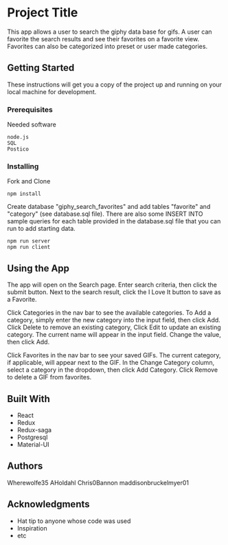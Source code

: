# Project Title

This app allows a user to search the giphy data base for gifs.  A user can favorite the search results and see their favorites on a favorite view.  Favorites can also be categorized into preset or user made categories. 

## Getting Started

These instructions will get you a copy of the project up and running on your local machine for development.

### Prerequisites

Needed software

```
node.js
SQL
Postico
```

### Installing

Fork and Clone
```
npm install
```
Create database "giphy_search_favorites" and add tables "favorite" and "category" (see database.sql file).
There are also some INSERT INTO sample queries for each table provided in the database.sql file that you can run to add starting data.

```
npm run server
npm run client
```

## Using the App
The app will open on the Search page. Enter search criteria, then click the submit button.
Next to the search result, click the I Love It button to save as a Favorite.

Click Categories in the nav bar to see the available categories.
To Add a category, simply enter the new category into the input field, then click Add.
Click Delete to remove an existing category,
Click Edit to update an existing category. The current name will appear in the input field. Change the value, then click Add.

Click Favorites in the nav bar to see your saved GIFs.
The current category, if applicable, will appear next to the GIF.
In the Change Category column, select a category in the dropdown, then click Add Category.
Click Remove to delete a GIF from favorites.

## Built With

* React
* Redux
* Redux-saga
* Postgresql
* Material-UI


## Authors

Wherewolfe35
AHoldahl
Chris0Bannon
maddisonbruckelmyer01

## Acknowledgments

* Hat tip to anyone whose code was used
* Inspiration
* etc


